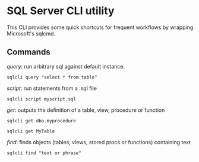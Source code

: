# SQL Server CLI utility

This CLI provides some quick shortcuts for frequent workflows by wrapping Microsoft's sqlcmd.

## Commands 

*query*: run arbitrary sql against default instance. 

    sqlcli query "select * from table"

*script*: run statements from a .sql file

    sqlcli script myscript.sql

*get*: outputs the definition of a table, view, procedure or function

    sqlcli get dbo.myprocedure

    sqlcli get MyTable

*find*: finds objects (tables, views, stored procs or functions) containing text

    sqlcli find "text or phrase"
